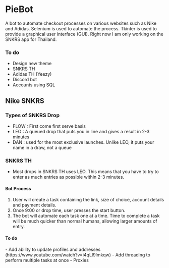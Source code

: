 # PieBot
A bot to automate checkout processes on various websites such as Nike and Adidas. Selenium is used to automate the process. Tkinter is used to provide a graphical user interface (GUI). Right now I am only working on the SNKRS app for Thailand.

<h3>To do</h3>

- Design new theme
- SNKRS TH
- Adidas TH (Yeezy)
- Discord bot
- Accounts using SQL

<h2>Nike SNKRS</h2>

<h3>Types of SNKRS Drop</h3>

- FLOW : First come first serve basis
- LEO : A queued drop that puts you in line and gives a result in 2-3 minutes
- DAN : used for the most exclusive launches. Unlike LEO, it puts your name in a draw, not a queue

<h3>SNKRS TH</h3>

- Most drops in SNKRS TH uses LEO. This means that you have to try to enter as much entries as possible within 2-3 minutes.

<h4>Bot Process</h4>

1. User will create a task containing the link, size of choice, account details and payment details.
2. Once 9:00 or drop time, user presses the start button.
3. The bot will automate each task one at a time. Time to complete a task will be much quicker than normal humans, allowing larger amounts of entry.

<h4>To do</h4>
- Add ability to update profiles and addresses (https://www.youtube.com/watch?v=i4qLI9lmkqw)
- Add threading to perform multiple tasks at once
- Proxies
